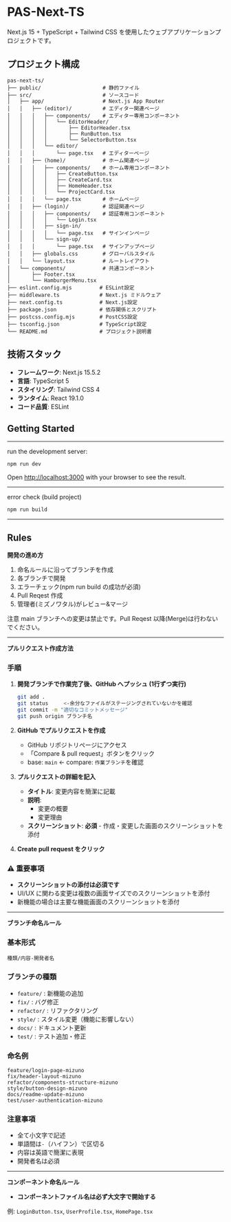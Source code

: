# PAS-Next-TS

Next.js 15 + TypeScript + Tailwind CSS を使用したウェブアプリケーションプロジェクトです。

## プロジェクト構成

```
pas-next-ts/
├── public/                    # 静的ファイル
├── src/                       # ソースコード
│   ├── app/                   # Next.js App Router
│   │   ├── (editor)/          # エディター関連ページ
│   │   │   ├── components/    # エディター専用コンポーネント
│   │   │   │   └── EditorHeader/
│   │   │   │       ├── EditorHeader.tsx
│   │   │   │       ├── RunButton.tsx
│   │   │   │       └── SelectorButton.tsx
│   │   │   └── editor/
│   │   │       └── page.tsx   # エディターページ
│   │   ├── (home)/            # ホーム関連ページ
│   │   │   ├── components/    # ホーム専用コンポーネント
│   │   │   │   ├── CreateButton.tsx
│   │   │   │   ├── CreateCard.tsx
│   │   │   │   ├── HomeHeader.tsx
│   │   │   │   └── ProjectCard.tsx
│   │   │   └── page.tsx       # ホームページ
│   │   ├── (login)/           # 認証関連ページ
│   │   │   ├── components/    # 認証専用コンポーネント
│   │   │   │   └── Login.tsx
│   │   │   ├── sign-in/
│   │   │   │   └── page.tsx   # サインインページ
│   │   │   └── sign-up/
│   │   │       └── page.tsx   # サインアップページ
│   │   ├── globals.css        # グローバルスタイル
│   │   └── layout.tsx         # ルートレイアウト
│   └── components/            # 共通コンポーネント
│       ├── Footer.tsx
│       └── HamburgerMenu.tsx
├── eslint.config.mjs         # ESLint設定
├── middleware.ts             # Next.js ミドルウェア
├── next.config.ts            # Next.js設定
├── package.json              # 依存関係とスクリプト
├── postcss.config.mjs        # PostCSS設定
├── tsconfig.json             # TypeScript設定
└── README.md                 # プロジェクト説明書
```

## 技術スタック

- **フレームワーク**: Next.js 15.5.2
- **言語**: TypeScript 5
- **スタイリング**: Tailwind CSS 4
- **ランタイム**: React 19.1.0
- **コード品質**: ESLint

## Getting Started

---

run the development server:

```bash
npm run dev
```

Open [http://localhost:3000](http://localhost:3000) with your browser to see the result.

---

error check (build project)

```bash
npm run build
```

---

## Rules

**開発の進め方**

1. 命名ルールに沿ってブランチを作成
2. 各ブランチで開発
3. エラーチェック(npm run build の成功が必須)
4. Pull Reqest 作成
5. 管理者(ミズノワタル)がレビュー&マージ

注意 main ブランチへの変更は禁止です。Pull Reqest 以降(Merge)は行わないでください。

---

**プルリクエスト作成方法**

### 手順

1. **開発ブランチで作業完了後、GitHub へプッシュ (1行ずつ実行)**

   ```bash
   git add .
   git status     <-余分なファイルがステージングされていないかを確認
   git commit -m "適切なコミットメッセージ"
   git push origin ブランチ名
   ```

2. **GitHub でプルリクエストを作成**

   - GitHub リポジトリページにアクセス
   - 「Compare & pull request」ボタンをクリック
   - base: `main` ← compare: `作業ブランチ`を確認

3. **プルリクエストの詳細を記入**

   - **タイトル**: 変更内容を簡潔に記載
   - **説明**:
     - 変更の概要
     - 変更理由
   - **スクリーンショット**: **必須** - 作成・変更した画面のスクリーンショットを添付

4. **Create pull request をクリック**

### ⚠️ 重要事項

- **スクリーンショットの添付は必須です**
- UI/UX に関わる変更は複数の画面サイズでのスクリーンショットを添付
- 新機能の場合は主要な機能画面のスクリーンショットを添付

---

**ブランチ命名ルール**

### 基本形式

`種類/内容-開発者名`

### ブランチの種類

- `feature/` : 新機能の追加
- `fix/` : バグ修正
- `refactor/` : リファクタリング
- `style/` : スタイル変更（機能に影響しない）
- `docs/` : ドキュメント更新
- `test/` : テスト追加・修正

### 命名例

```
feature/login-page-mizuno
fix/header-layout-mizuno
refactor/components-structure-mizuno
style/button-design-mizuno
docs/readme-update-mizuno
test/user-authentication-mizuno
```

### 注意事項

- 全て小文字で記述
- 単語間は`-`（ハイフン）で区切る
- 内容は英語で簡潔に表現
- 開発者名は必須

---

**コンポーネント命名ルール**

- **コンポーネントファイル名は必ず大文字で開始する**

例: `LoginButton.tsx`, `UserProfile.tsx`, `HomePage.tsx`
